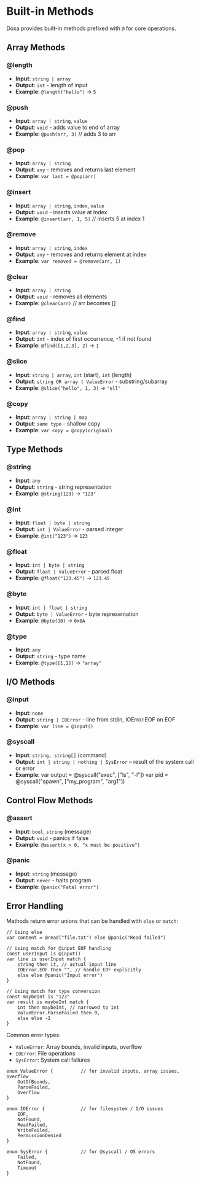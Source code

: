 # Built-in Methods

Doxa provides built-in methods prefixed with `@` for core operations.

## Array Methods

### @length

- **Input**: `string | array`
- **Output**: `int` - length of input
- **Example**: `@length("hello")` → `5`

### @push

- **Input**: `array | string`, `value`
- **Output**: `void` - adds value to end of array
- **Example**: `@push(arr, 3)` // adds 3 to arr

### @pop

- **Input**: `array | string`
- **Output**: `any` - removes and returns last element
- **Example**: `var last = @pop(arr)`

### @insert

- **Input**: `array | string`, `index`, `value`
- **Output**: `void` - inserts value at index
- **Example**: `@insert(arr, 1, 5)` // inserts 5 at index 1

### @remove

- **Input**: `array | string`, `index`
- **Output**: `any` - removes and returns element at index
- **Example**: `var removed = @remove(arr, 1)`

### @clear

- **Input**: `array | string`
- **Output**: `void` - removes all elements
- **Example**: `@clear(arr)` // arr becomes []

### @find

- **Input**: `array | string`, `value`
- **Output**: `int` - index of first occurrence, -1 if not found
- **Example**: `@find([1,2,3], 2)` → `1`

### @slice

- **Input**: `string | array`, `int` (start), `int` (length)
- **Output**: `string OR array | ValueError` - substring/subarray
- **Example**: `@slice("hello", 1, 3)` → `"ell"`

### @copy

- **Input**: `array | string | map`
- **Output**: `same type` - shallow copy
- **Example**: `var copy = @copy(original)`

## Type Methods

### @string

- **Input**: `any`
- **Output**: `string` - string representation
- **Example**: `@string(123)` → `"123"`

### @int

- **Input**: `float | byte | string`
- **Output**: `int | ValueError` - parsed integer
- **Example**: `@int("123")` → `123`

### @float

- **Input**: `int | byte | string`
- **Output**: `float | ValueError` - parsed float
- **Example**: `@float("123.45")` → `123.45`

### @byte

- **Input**: `int | float | string`
- **Output**: `byte | ValueError` - byte representation
- **Example**: `@byte(10)` → `0x0A`

### @type

- **Input**: `any`
- **Output**: `string` - type name
- **Example**: `@type([1,2])` → `"array"`

## I/O Methods

### @input

- **Input**: `none`
- **Output**: `string | IOError` - line from stdin, IOError.EOF on EOF
- **Example**: `var line = @input()`

### @syscall

- **Input**: `string, string[]` (command)
- **Output**: `int | string | nothing | SysError` – result of the system call or error
- **Example**:
  var output = @syscall("exec", ["ls", "-l"])
  var pid = @syscall("spawn", ["my_program", "arg1"])

## Control Flow Methods

### @assert

- **Input**: `bool`, `string` (message)
- **Output**: `void` - panics if false
- **Example**: `@assert(x > 0, "x must be positive")`

### @panic

- **Input**: `string` (message)
- **Output**: `never` - halts program
- **Example**: `@panic("Fatal error")`

## Error Handling

Methods return error unions that can be handled with `else` or `match`:

```doxa
// Using else
var content = @read("file.txt") else @panic("Read failed")

// Using match for @input EOF handling
const userInput is @input()
var line is userInput match {
    string then it, // actual input line
    IOError.EOF then "", // handle EOF explicitly
    else else @panic("Input error")
}

// Using match for type conversion
const maybeInt is "123"
var result is maybeInt match {
    int then maybeInt, // narrowed to int
    ValueError.ParseFailed then 0,
    else else -1
}
```

Common error types:

- `ValueError`: Array bounds, invalid inputs, overflow
- `IOError`: File operations
- `SysError`: System call failures

```doxa
enum ValueError {          // for invalid inputs, array issues, overflow
    OutOfBounds,
    ParseFailed,
    Overflow
}

enum IOError {             // for filesystem / I/O issues
    EOF,
    NotFound,
    ReadFailed,
    WriteFailed,
    PermissionDenied
}

enum SysError {            // for @syscall / OS errors
    Failed,
    NotFound,
    Timeout
}
```

